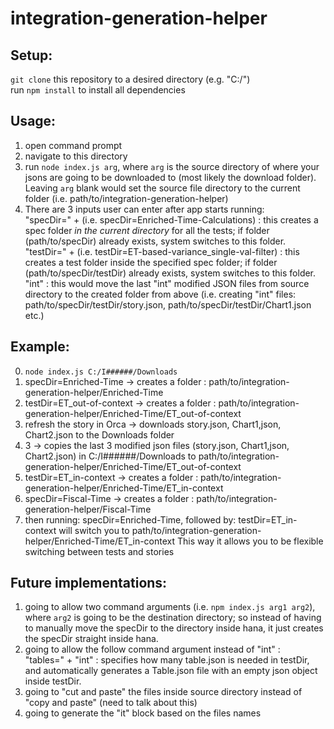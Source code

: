 # integration-generation-helper

## Setup:
`git clone` this repository to a desired directory (e.g. "C:/") <br>
run `npm install` to install all dependencies

## Usage:
1. open command prompt
2. navigate to this directory
3. run `node index.js arg`, where `arg` is the source directory of where your jsons are going to be downloaded to (most likely the download folder). Leaving `arg` blank would set the source file directory to the current folder (i.e. path/to/integration-generation-helper)
4. There are 3 inputs user can enter after app starts running: <br>
  "specDir=" + <feature-name> (i.e. specDir=Enriched-Time-Calculations) : this creates a spec folder *in the current directory* for all the tests; if folder (path/to/specDir) already exists, system switches to this folder. <br>
  "testDir=" + <test-name> (i.e. testDir=ET-based-variance_single-val-filter) : this creates a test folder inside the specified spec folder; if folder (path/to/specDir/testDir) already exists, system switches to this folder. <br>
  "int" : this would move the last "int" modified JSON files from source directory to the created folder from above (i.e. creating "int" files: path/to/specDir/testDir/story.json, path/to/specDir/testDir/Chart1.json etc.)

## Example:
0. `node index.js C:/I######/Downloads`
1. specDir=Enriched-Time -> creates a folder : path/to/integration-generation-helper/Enriched-Time
2. testDir=ET_out-of-context -> creates a folder : path/to/integration-generation-helper/Enriched-Time/ET_out-of-context
3. refresh the story in Orca -> downloads story.json, Chart1,json, Chart2.json to the Downloads folder
4. 3 -> copies the last 3 modified json files (story.json, Chart1,json, Chart2.json) in C:/I######/Downloads to path/to/integration-generation-helper/Enriched-Time/ET_out-of-context
5. testDir=ET_in-context -> creates a folder : path/to/integration-generation-helper/Enriched-Time/ET_in-context
6. specDir=Fiscal-Time -> creates a folder : path/to/integration-generation-helper/Fiscal-Time
7. then running: specDir=Enriched-Time, followed by: testDir=ET_in-context will switch you to path/to/integration-generation-helper/Enriched-Time/ET_in-context
This way it allows you to be flexible switching between tests and stories

## Future implementations:
1. going to allow two command arguments (i.e. `npm index.js arg1 arg2`), where `arg2` is going to be the destination directory; so instead of having to manually move the specDir to the directory inside hana, it just creates the specDir straight inside hana.
2. going to allow the follow command argument instead of "int" : <br>
  "tables=" + "int" : specifies how many table.json is needed in testDir, and automatically generates a Table<n>.json file with an empty json object inside testDir.
3. going to "cut and paste" the files inside source directory instead of "copy and paste" (need to talk about this)
4. going to generate the "it" block based on the files names
